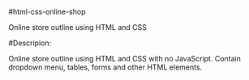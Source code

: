 #html-css-online-shop

Online store outline using HTML and CSS

#Descripion:

Online store outline using HTML and CSS with no JavaScript. Contain dropdown menu, tables, forms and other HTML elements.

